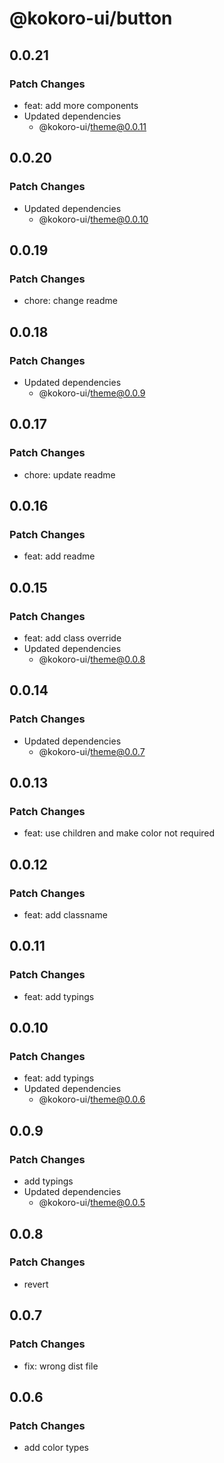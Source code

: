 # @kokoro-ui/button

## 0.0.21

### Patch Changes

- feat: add more components
- Updated dependencies
  - @kokoro-ui/theme@0.0.11

## 0.0.20

### Patch Changes

- Updated dependencies
  - @kokoro-ui/theme@0.0.10

## 0.0.19

### Patch Changes

- chore: change readme

## 0.0.18

### Patch Changes

- Updated dependencies
  - @kokoro-ui/theme@0.0.9

## 0.0.17

### Patch Changes

- chore: update readme

## 0.0.16

### Patch Changes

- feat: add readme

## 0.0.15

### Patch Changes

- feat: add class override
- Updated dependencies
  - @kokoro-ui/theme@0.0.8

## 0.0.14

### Patch Changes

- Updated dependencies
  - @kokoro-ui/theme@0.0.7

## 0.0.13

### Patch Changes

- feat: use children and make color not required

## 0.0.12

### Patch Changes

- feat: add classname

## 0.0.11

### Patch Changes

- feat: add typings

## 0.0.10

### Patch Changes

- feat: add typings
- Updated dependencies
  - @kokoro-ui/theme@0.0.6

## 0.0.9

### Patch Changes

- add typings
- Updated dependencies
  - @kokoro-ui/theme@0.0.5

## 0.0.8

### Patch Changes

- revert

## 0.0.7

### Patch Changes

- fix: wrong dist file

## 0.0.6

### Patch Changes

- add color types
